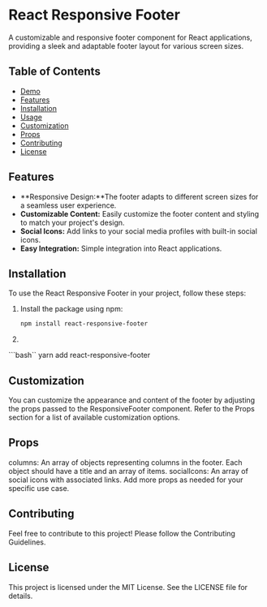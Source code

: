 # React Responsive Footer

A customizable and responsive footer component for React applications, providing a sleek and adaptable footer layout for various screen sizes.

## Table of Contents

- [Demo](#demo)
- [Features](#features)
- [Installation](#installation)
- [Usage](#usage)
- [Customization](#customization)
- [Props](#props)
- [Contributing](#contributing)
- [License](#license)



## Features

- **Responsive Design:**The footer adapts to different screen sizes for a seamless user experience.
- **Customizable Content:** Easily customize the footer content and styling to match your project's design.
- **Social Icons:** Add links to your social media profiles with built-in social icons.
- **Easy Integration:** Simple integration into React applications.

## Installation

To use the React Responsive Footer in your project, follow these steps:

1. Install the package using npm:

   ```bash
   npm install react-responsive-footer
2. 
 ```bash``
yarn add react-responsive-footer

## Customization
You can customize the appearance and content of the footer by adjusting the props passed to the ResponsiveFooter component. Refer to the Props section for a list of available customization options.

## Props
columns: An array of objects representing columns in the footer. Each object should have a title and an array of items.
socialIcons: An array of social icons with associated links.
Add more props as needed for your specific use case.

## Contributing
Feel free to contribute to this project! Please follow the Contributing Guidelines.

## License
This project is licensed under the MIT License. See the LICENSE file for details.